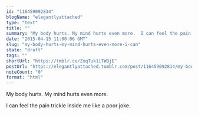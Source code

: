 ```yaml
---
id: "116459092814"
blogName: "elegantlyattached"
type: "text"
title: ""
summary: "My body hurts. My mind hurts even more.  I can feel the pain trickle inside me like a poor joke."
date: "2015-04-15 11:00:06 GMT"
slug: "my-body-hurts-my-mind-hurts-even-more-i-can"
state: "draft"
tags: ""
shortUrl: "https://tmblr.co/ZxqTuk1iTWBjE"
postUrl: "https://elegantlyattached.tumblr.com/post/116459092814/my-body-hurts-my-mind-hurts-even-more-i-can"
noteCount: "0"
format: "html"
---
```


My body hurts. My mind hurts even more. 

I can feel the pain trickle inside me like a poor joke.